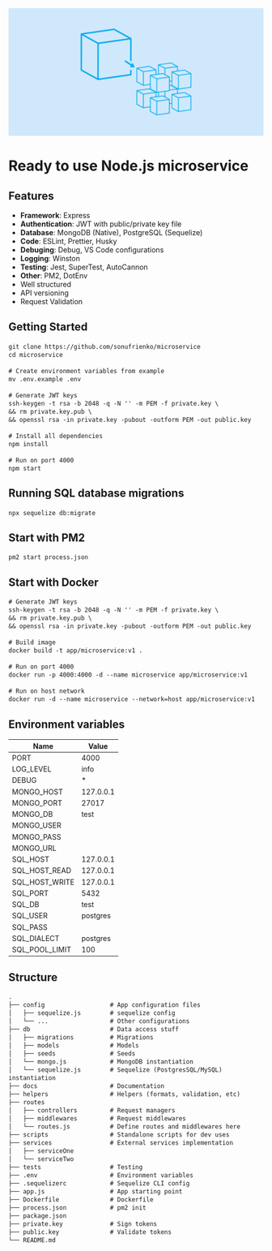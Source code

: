 ![](microservice.png)

# Ready to use Node.js microservice


## Features
- **Framework**: Express
- **Authentication**: JWT with public/private key file
- **Database**: MongoDB (Native), PostgreSQL (Sequelize)
- **Code**: ESLint, Prettier, Husky
- **Debuging**: Debug, VS Code configurations
- **Logging**: Winston
- **Testing**: Jest, SuperTest, AutoCannon
- **Other**: PM2, DotEnv
- Well structured
- API versioning
- Request Validation

## Getting Started
```shell
git clone https://github.com/sonufrienko/microservice
cd microservice

# Create environment variables from example
mv .env.example .env

# Generate JWT keys
ssh-keygen -t rsa -b 2048 -q -N '' -m PEM -f private.key \
&& rm private.key.pub \
&& openssl rsa -in private.key -pubout -outform PEM -out public.key

# Install all dependencies
npm install

# Run on port 4000
npm start
```


## Running SQL database migrations
```shell
npx sequelize db:migrate
```

## Start with PM2
```shell
pm2 start process.json
```

## Start with Docker
```shell
# Generate JWT keys
ssh-keygen -t rsa -b 2048 -q -N '' -m PEM -f private.key \
&& rm private.key.pub \
&& openssl rsa -in private.key -pubout -outform PEM -out public.key

# Build image
docker build -t app/microservice:v1 .

# Run on port 4000
docker run -p 4000:4000 -d --name microservice app/microservice:v1

# Run on host network
docker run -d --name microservice --network=host app/microservice:v1
```


## Environment variables

Name | Value
------------ | -------------
PORT|4000
LOG_LEVEL|info
DEBUG|*
MONGO_HOST|127.0.0.1
MONGO_PORT|27017
MONGO_DB|test
MONGO_USER|
MONGO_PASS|
MONGO_URL|
SQL_HOST|127.0.0.1
SQL_HOST_READ|127.0.0.1
SQL_HOST_WRITE|127.0.0.1
SQL_PORT|5432
SQL_DB|test
SQL_USER|postgres
SQL_PASS|
SQL_DIALECT|postgres
SQL_POOL_LIMIT|100

## Structure

```
.
├── config                  # App configuration files
│   ├── sequelize.js        # sequelize config
│   └── ...                 # Other configurations
├── db                      # Data access stuff
│   ├── migrations          # Migrations
│   ├── models              # Models
│   ├── seeds               # Seeds
│   └── mongo.js            # MongoDB instantiation
│   └── sequelize.js        # Sequelize (PostgresSQL/MySQL) instantiation
├── docs                    # Documentation
├── helpers                 # Helpers (formats, validation, etc)
├── routes                  
│   ├── controllers         # Request managers
│   ├── middlewares         # Request middlewares
│   └── routes.js           # Define routes and middlewares here
├── scripts                 # Standalone scripts for dev uses
├── services                # External services implementation   
│   ├── serviceOne
│   └── serviceTwo
├── tests                   # Testing
├── .env                    # Environment variables
├── .sequelizerc            # Sequelize CLI config
├── app.js                  # App starting point
├── Dockerfile              # Dockerfile
├── process.json            # pm2 init
├── package.json
├── private.key             # Sign tokens
├── public.key              # Validate tokens
└── README.md         
```